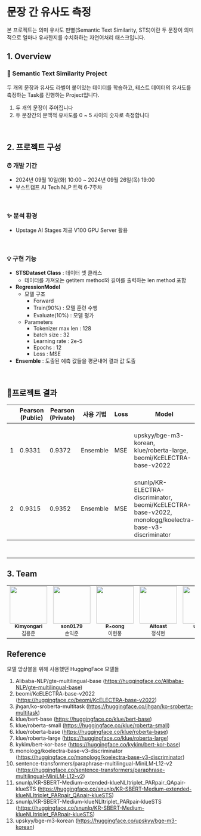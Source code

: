 # 문장 간 유사도 측정
본 프로젝트는 의미 유사도 판별(Semantic Text Similarity, STS)이란 두 문장이 의미적으로 얼마나 유사한지를 수치화하는 자연어처리 태스크입니다.

## 1. Overview

### 🚩 Semantic Text Similarity Project
두 개의 문장과 유사도 라벨이 붙어있는 데이터를 학습하고, 테스트 데이터의 유사도를 측정하는 Task를 진행하는 Project입니다.

1. 두 개의 문장이 주어집니다
2. 두 문장간의 문맥적 유사도를 0 ~ 5 사이의 숫자로 측정합니다

<br>

## 2. 프로젝트 구성

### ⏰ 개발 기간
- 2024년 09월 10일(화) 10:00 ~ 2024년 09월 26일(목) 19:00
- 부스트캠프 AI Tech NLP 트랙 6-7주차

<br>

### ✨ 분석 환경
- Upstage AI Stages 제공 V100 GPU Server 활용

<br>

### 💡 구현 기능
- **STSDataset Class** : 데이터 셋 클래스
  - 데이터를 가져오는 getitem method와 길이를 출력하는 len method 포함
- **RegressionModel**
  - 모델 구조
    - Forward
    - Train(90%) : 모델 훈련 수행
    - Evaluate(10%) : 모델 평가
  - Parameters
    - Tokenizer max len : 128
    - batch size : 32
    - Learning rate : 2e-5
    - Epochs : 12
    - Loss : MSE
- **Ensemble** : 도출된 예측 값들을 평균내어 결과 값 도출

<br>

## 프로젝트 결과

|      | Pearson (Public) | Pearson (Private) | 사용 기법 | Loss | Model | Epoch | Learning Rate |
|------|------------------|-------------------|-------------|------|-------------|-------|---------------|
| 1    | 0.9331           | 0.9372            | Ensemble    | MSE  | upskyy/bge-m3-korean, klue/roberta-large, beomi/KcELECTRA-base-v2022 | 3     | 2e-5 (첫 10% 동안 warmup 후 선형 감소) |
| 2    | 0.9315           | 0.9352            | Ensemble    | MSE  | snunlp/KR-ELECTRA-discriminator, beomi/KcELECTRA-base-v2022, monologg/koelectra-base-v3-discriminator | 12    | 2e-5            |



<br>

---

## 3. Team
<table>
    <tbody>
        <tr>
            <td align="center">
                <a href="https://github.com/Kimyongari">
                    <img src="https://github.com/Kimyongari.png" width="100px;" alt=""/><br />
                    <sub><b>Kimyongari</b></sub>
                </a><br />
                <sub>김용준</sub>
            </td>
            <td align="center">
                <a href="https://github.com/son0179">
                    <img src="https://github.com/son0179.png" width="100px;" alt=""/><br />
                    <sub><b>son0179</b></sub>
                </a><br />
                <sub>손익준</sub>
            </td>
            <td align="center">
                <a href="https://github.com/P-oong">
                    <img src="https://github.com/P-oong.png" width="100px;" alt=""/><br />
                    <sub><b>P-oong</b></sub>
                </a><br />
                <sub>이현풍</sub>
            </td>
            <td align="center">
                <a href="https://github.com/Aitoast">
                    <img src="https://github.com/Aitoast.png" width="100px;" alt=""/><br />
                    <sub><b>Aitoast</b></sub>
                </a><br />
                <sub>정석현</sub>
            </td>
            <td align="center">
                <a href="https://github.com/uzlnee">
                    <img src="https://github.com/uzlnee.png" width="100px;" alt=""/><br />
                    <sub><b>uzlnee</b></sub>
                </a><br />
                <sub>정유진</sub>
            </td>
            <td align="center">
                <a href="https://github.com/hayoung180">
                    <img src="https://github.com/hayoung180.png" width="100px;" alt=""/><br />
                    <sub><b>hayoung180</b></sub>
                </a><br />
                <sub>정하영</sub>
            </td>
        </tr>
    </tbody>
</table>



## Reference
모델 앙상블을 위해 사용했던 HuggingFace 모델들
1. Alibaba-NLP/gte-multilingual-base (https://huggingface.co/Alibaba-NLP/gte-multilingual-base)
2. beomi/KcELECTRA-base-v2022 (https://huggingface.co/beomi/KcELECTRA-base-v2022)
3. jhgan/ko-sroberta-multitask (https://huggingface.co/jhgan/ko-sroberta-multitask)
4. klue/bert-base (https://huggingface.co/klue/bert-base)
5. klue/roberta-small (https://huggingface.co/klue/roberta-small)
6. klue/roberta-base (https://huggingface.co/klue/roberta-base)
7. klue/roberta-large (https://huggingface.co/klue/roberta-large)
8. kykim/bert-kor-base (https://huggingface.co/kykim/bert-kor-base)
9. monologg/koelectra-base-v3-discriminator (https://huggingface.co/monologg/koelectra-base-v3-discriminator)
10. sentence-transformers/paraphrase-multilingual-MiniLM-L12-v2 (https://huggingface.co/sentence-transformers/paraphrase-multilingual-MiniLM-L12-v2)
11. snunlp/KR-SBERT-Medium-extended-klueNLItriplet_PARpair_QApair-klueSTS (https://huggingface.co/snunlp/KR-SBERT-Medium-extended-klueNLItriplet_PARpair_QApair-klueSTS)
12. snunlp/KR-SBERT-Medium-klueNLItriplet_PARpair-klueSTS (https://huggingface.co/snunlp/KR-SBERT-Medium-klueNLItriplet_PARpair-klueSTS)
13. upskyy/bge-m3-korean (https://huggingface.co/upskyy/bge-m3-korean)

